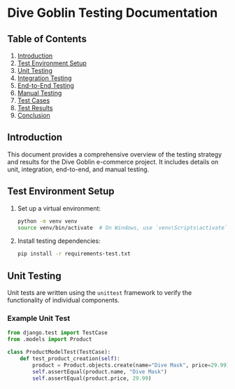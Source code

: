 # Dive Goblin Testing Documentation

## Table of Contents
1. [Introduction](#introduction)
2. [Test Environment Setup](#test-environment-setup)
3. [Unit Testing](#unit-testing)
4. [Integration Testing](#integration-testing)
5. [End-to-End Testing](#end-to-end-testing)
6. [Manual Testing](#manual-testing)
7. [Test Cases](#test-cases)
8. [Test Results](#test-results)
9. [Conclusion](#conclusion)

## Introduction
This document provides a comprehensive overview of the testing strategy and results for the Dive Goblin e-commerce project. It includes details on unit, integration, end-to-end, and manual testing.

## Test Environment Setup
1. Set up a virtual environment:
    ```bash
    python -m venv venv
    source venv/bin/activate  # On Windows, use `venv\Scripts\activate`
    ```
2. Install testing dependencies:
    ```bash
    pip install -r requirements-test.txt
    ```

## Unit Testing
Unit tests are written using the `unittest` framework to verify the functionality of individual components.

### Example Unit Test
```python
from django.test import TestCase
from .models import Product

class ProductModelTest(TestCase):
    def test_product_creation(self):
        product = Product.objects.create(name="Dive Mask", price=29.99)
        self.assertEqual(product.name, "Dive Mask")
        self.assertEqual(product.price, 29.99)
